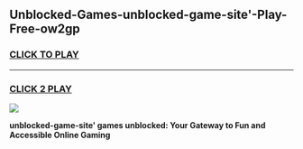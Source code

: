 
## Unblocked-Games-unblocked-game-site'-Play-Free-ow2gp
<h3>
<a href="https://premium76.site?title=unblocked-game-site'&ref=20M">CLICK TO PLAY</a></h3>
<hr>

<h3>
<a href="https://premium76.site?title=unblocked-game-site'&ref=20M">CLICK 2 PLAY</a>
  
</h3>

<a href="https://premium76.site?title=unblocked-game-site'&ref=19M"><img src="https://clearcache.store/games.png"></a>


**unblocked-game-site' games unblocked: Your Gateway to Fun and Accessible Online Gaming**
